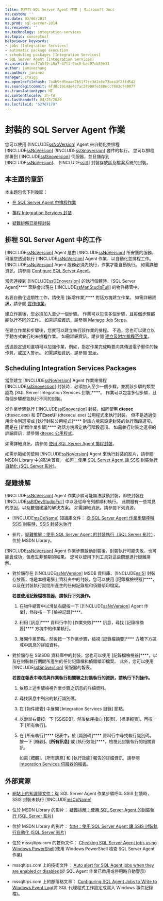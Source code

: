 ```yaml
---
title: 套件的 SQL Server Agent 作業 | Microsoft Docs
ms.custom: ''
ms.date: 03/06/2017
ms.prod: sql-server-2014
ms.reviewer: ''
ms.technology: integration-services
ms.topic: conceptual
helpviewer_keywords:
- jobs [Integration Services]
- automatic package execution
- scheduling packages [Integration Services]
- SQL Server Agent [Integration Services]
ms.assetid: ecf7a5f9-b8a7-47f1-9ac0-bac07cb89e31
author: janinezhang
ms.author: janinez
manager: craigg
ms.openlocfilehash: 7a4b9cd5eaad7b51f7cc3d2a0c73bea3f23fd542
ms.sourcegitcommit: 6fd8c1914de4c7ac24900fe388ecc7883c740077
ms.translationtype: MT
ms.contentlocale: zh-TW
ms.lasthandoff: 04/25/2020
ms.locfileid: "62767170"
---
```

# <a name="sql-server-agent-jobs-for-packages"></a>封裝的 SQL Server Agent 作業
  您可以使用 [!INCLUDE[ssNoVersion](../../includes/ssnoversion-md.md)] Agent 來自動化並排程 [!INCLUDE[ssNoVersion](../../includes/ssnoversion-md.md)] [!INCLUDE[ssISnoversion](../../includes/ssisnoversion-md.md)] 套件的執行。 您可以排程部署到 [!INCLUDE[ssISnoversion](../../includes/ssisnoversion-md.md)] 伺服器，並且儲存到 [!INCLUDE[ssNoVersion](../../includes/ssnoversion-md.md)]、 [!INCLUDE[ssIS](../../includes/ssis-md.md)] 封裝存放區及檔案系統的封裝。  
  
## <a name="sections-in-this-topic"></a>本主題的章節  
 本主題包含下列幾節：  
  
-   [在 SQL Server Agent 中排程作業](#jobs)  
  
-   [排程 Integration Services 封裝](#packages)  
  
-   [疑難排解已排程封裝](#trouble)  
  
##  <a name="scheduling-jobs-in-sql-server-agent"></a><a name="jobs"></a>排程 SQL Server Agent 中的工作  
 [!INCLUDE[ssNoVersion](../../includes/ssnoversion-md.md)] Agent 是由 [!INCLUDE[ssNoVersion](../../includes/ssnoversion-md.md)] 所安裝的服務，可讓您透過執行 [!INCLUDE[ssNoVersion](../../includes/ssnoversion-md.md)] Agent 作業，以自動化並排程工作。 [!INCLUDE[ssNoVersion](../../includes/ssnoversion-md.md)] Agent 服務必須先執行，作業才能自動執行。 如需詳細資訊，請參閱 [Configure SQL Server Agent](../../ssms/agent/configure-sql-server-agent.md)。  
  
 當您連接到 [!INCLUDE[ssDEnoversion](../../includes/ssdenoversion-md.md)] 的執行個體時，[SQL Server Agent]**** 節點會出現在 [!INCLUDE[ssManStudioFull](../../includes/ssmanstudiofull-md.md)] 的物件總管中。  
  
 若要自動化週期性工作，請使用 [新增作業]**** 對話方塊建立作業。 如需詳細資訊，請參閱 [實作作業](../../ssms/agent/implement-jobs.md)。  
  
 建立作業後，您必須加入至少一個步驟。 作業可以包含多個步驟，且每個步驟都能執行不同的工作。 如需詳細資訊，請參閱 [Manage Job Steps](../../ssms/agent/manage-job-steps.md)。  
  
 在建立作業和步驟後，您就可以建立執行該作業的排程。 不過，您也可以建立以手動方式執行的未排程作業。 如需詳細資訊，請參閱 [建立及附加排程至作業](../../ssms/agent/create-and-attach-schedules-to-jobs.md)。  
  
 透過設定通知選項可以加強作業，例如，指定作業完成時要向其傳送電子郵件的操作員，或加入警示。 如需詳細資訊，請參閱 [警示](../../ssms/agent/alerts.md)。  
  
##  <a name="scheduling-integration-services-packages"></a><a name="packages"></a> Scheduling Integration Services Packages  
 當您建立 [!INCLUDE[ssNoVersion](../../includes/ssnoversion-md.md)] Agent 作業來排程 [!INCLUDE[ssISnoversion](../../includes/ssisnoversion-md.md)] 封裝時，必須加入至少一個步驟，並將該步驟的類型設為 [SQL Server Integration Services 封裝]****。 作業可以包含多個步驟，且每個步驟都能執行不同的封裝。  
  
 從作業步驟執行 [!INCLUDE[ssISnoversion](../../includes/ssisnoversion-md.md)] 封裝，如同使用 **dtexec** (dtexec.exe) 和 **DTExecUI** (dtexecui.exe) 公用程式來執行封裝。 但不是透過使用命令列選項或 [執行封裝公用程式]**** 對話方塊來設定封裝的執行階段選項，而是在 [新增作業步驟]**** 對話方塊設定執行階段選項。 如需執行封裝之選項的詳細資訊，請參閱 [dtexec 公用程式](dtexec-utility.md)。  
  
 如需詳細資訊，請參閱 [使用 SQL Server Agent 排程封裝](../schedule-a-package-by-using-sql-server-agent.md)。  
  
 如需示範如何使用 [!INCLUDE[ssNoVersion](../../includes/ssnoversion-md.md)] Agent 來執行封裝的影片，請參閱 MSDN Library 中的影片首頁， [如何：使用 SQL Server Agent 讓 SSIS 封裝執行自動化 (SQL Server 影片)](https://go.microsoft.com/fwlink/?LinkId=141771)。  
  
##  <a name="troubleshooting"></a><a name="trouble"></a>疑難排解  
 [!INCLUDE[ssNoVersion](../../includes/ssnoversion-md.md)] Agent 作業步驟可能無法啟動封裝，即使封裝在 [!INCLUDE[ssBIDevStudioFull](../../includes/ssbidevstudiofull-md.md)] 中以及從命令列都順利執行。 此問題有一些常見的原因，以及數個建議的解決方案。 如需詳細資訊，請參閱下列資源。  
  
-   [!INCLUDE[msCoName](../../includes/msconame-md.md)] 知識庫文件： [從 SQL Server Agent 作業步驟呼叫 SSIS 封裝時，SSIS 封裝未執行](https://support.microsoft.com/kb/918760)  
  
-   影片，[疑難排解：使用 SQL Server Agent 的封裝執行（SQL Server 影片）](https://go.microsoft.com/fwlink/?LinkId=141772)，位於 MSDN Library。  
  
 [!INCLUDE[ssNoVersion](../../includes/ssnoversion-md.md)] Agent 作業步驟啟動封裝後，封裝執行可能失敗，也可能會成功，但產生非預期的結果。 您可以使用下列工具對這些問題進行疑難排解。  
  
-   對於儲存在 [!INCLUDE[ssNoVersion](../../includes/ssnoversion-md.md)] MSDB 資料庫、[!INCLUDE[ssIS](../../includes/ssis-md.md)] 封裝存放區，或是本機電腦上資料夾中的封裝，您可以使用 [記錄檔檢視器]****，以及在封裝執行期間所產生的任何記錄檔和偵錯傾印檔案。  
  
     **若要使用記錄檔檢視器，請執行下列操作。**  
  
    1.  在物件總管中以滑鼠右鍵按一下 [[!INCLUDE[ssNoVersion](../../includes/ssnoversion-md.md)] Agent 作業]，然後按一下 [檢視記錄]****。  
  
    2.  利用 [訊息]**** 資料行中的 [作業失敗]**** 訊息，尋找 [記錄檔摘要]**** 方塊中的作業執行。  
  
    3.  展開作業節點，然後按一下作業步驟，檢視 [記錄檔摘要]**** 方塊下方區域中訊息的詳細資料。  
  
-   對於儲存在 SSISDB 資料庫中的封裝，您也可以使用 [記錄檔檢視器]****，以及在封裝執行期間所產生的任何記錄檔和偵錯傾印檔案。 此外，您可以使用 [!INCLUDE[ssISnoversion](../../includes/ssisnoversion-md.md)] 伺服器的報表。  
  
     **若要在報表中尋找與作業執行相關聯之封裝執行的資訊，請執行下列操作。**  
  
    1.  依照上述步驟檢視作業步驟之訊息的詳細資料。  
  
    2.  尋找訊息中列出的執行識別碼。  
  
    3.  在 [物件總管] 中展開 [Integration Services 目錄] 節點。  
  
    4.  以滑鼠右鍵按一下 [SSISDB]，然後依序指向 [報表]、[標準報表]，再按一下 [所有執行]。  
  
    5.  在 [所有執行]**** 報表中，於 [識別碼]**** 資料行中尋找執行識別碼。 按一下 [概觀]****、[所有訊息]**** 或 [執行效能]****，檢視此封裝執行的相關資訊。  
  
         如需 [概觀]、[所有訊息] 和 [執行效能] 報告的詳細資訊，請參閱 [Integration Services 伺服器的報表](../reports-for-the-integration-services-server.md)。  
  
## <a name="external-resources"></a>外部資源  
  
-   [網站上的知識庫文件：](https://support.microsoft.com/kb/918760)從 SQL Server Agent 作業步驟呼叫 SSIS 封裝時，SSIS 封裝未執行 [!INCLUDE[msCoName](../../includes/msconame-md.md)]  
  
-   位於 MSDN Library 的影片： [疑難排解：使用 SQL Server Agent 的封裝執行 (SQL Server 影片)](https://go.microsoft.com/fwlink/?LinkId=141772)  
  
-   位於 MSDN Library 的影片： [如何：使用 SQL Server Agent 讓 SSIS 封裝執行自動化 (SQL Server 影片)](https://go.microsoft.com/fwlink/?LinkId=141771)  
  
-   位於 mssqltips.com 的技術文件： [Checking SQL Server Agent jobs using Windows PowerShell](https://go.microsoft.com/fwlink/?LinkId=165675)(使用 Windows PowerShell 檢查 SQL Server Agent 作業)  
  
-   mssqltips.com 上的技術文件： [Auto alert for SQL Agent jobs when they are enabled or disabled](https://go.microsoft.com/fwlink/?LinkId=165676)(於 SQL Agent 作業已啟用或停用時自動警示)  
  
-   mssqltips.com 上的部落格文章： [Configuring SQL Agent Jobs to Write to Windows Event Log](https://go.microsoft.com/fwlink/?LinkId=220745)(將 SQL 代理程式工作設定成寫入 Windows 事件記錄檔)。  
  
  
